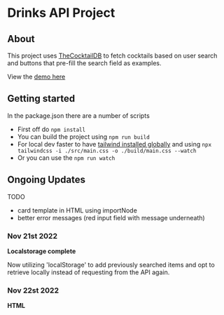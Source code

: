 # Drinks API Project

## About

This project uses [TheCocktailDB](https://www.thecocktaildb.com/) to fetch cocktails based on user search and buttons that pre-fill the search field as examples.

View the [demo here](https://drinks-api.vercel.app/)

## Getting started

In the package.json there are a number of scripts

- First off do `npm install`
- You can build the project using `npm run build`
- For local dev faster to have [tailwind installed globally](https://tailwindcss.com/docs/installation) and using `npx tailwindcss -i ./src/main.css -o ./build/main.css --watch`
- Or you can use the `npm run watch`

## Ongoing Updates

TODO

- card template in HTML using importNode
- better error messages (red input field with message underneath)

### Nov 21st 2022

**Localstorage complete**

Now utilizing 'localStorage' to add previously searched items and opt to retrieve locally instead of requesting from the API again.

### Nov 22st 2022

**HTML <template> usage complete**
HTML `<template>` is being used from the DOM to minimize the amount of HTML as strings in JS. Using `importNode` with "true" for deep import. Document fragments manipulated before appending to DOM.

**Added favicon package**
Added a packge with snail icon for favicon on different devices

**Updated HTML minify config**
Updated HTML minify config keep tag whitespace and full doctype to pass W3C validation
